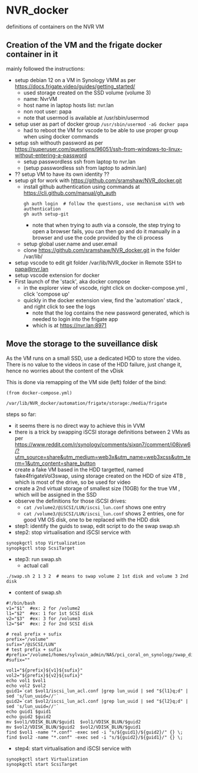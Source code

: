 # NVR_docker
definitions of containers on the NVR VM

## Creation of the VM and the frigate docker container in it
mainly followed the instructions:
- setup debian 12 on a VM in Synology VMM as per https://docs.frigate.video/guides/getting_started/
  - used storage created on the SSD volume (volume 3)
  - name: NvrVM
  - host name in laptop hosts list: nvr.lan
  - non root user: papa
  - note that usermod is available at /usr/sbin/usermod
- setup user as part of docker group
    ```/usr/sbin/usermod -aG docker papa```
  - had to reboot the VM for vscode to be able to use proper group when using docker commands
- setup ssh withouth password as per https://superuser.com/questions/96051/ssh-from-windows-to-linux-without-entering-a-password
  - setup passwordless ssh from laptop to nvr.lan
  - (setup passwordless ssh from laptop to admin.lan)
- ?? setup VM to have its own identity ??
- setup git for work with https://github.com/sramshaw/NVR_docker.git
  - install github authentication using commands at https://cli.github.com/manual/gh_auth
    ``` apt install gh
    gh auth login  # follow the questions, use mechanism with web authentication
    gh auth setup-git
    ```
    - note that when trying to auth via a console, the step trying to open a browser fails, you can then go and do it manually in a browser and use the code provided by the cli process
  - setup global user.name  and user.email
  - clone  https://github.com/sramshaw/NVR_docker.git in the folder /var/lib/
- setup vscode to edit git folder /var/lib/NVR_docker in Remote SSH to papa@nvr.lan
- setup vscode extension for docker
- First launch of the 'stack', aka docker compose
  - in the explorer view of vscode, right click on docker-compose.yml , click 'compose up'
  - quickly in the docker extension view, find the 'automation' stack , and right click to see the logs
    - note that the log contains the new password generated, which is needed to login into the frigate app
    - which is at https://nvr.lan:8971

## Move the storage to the suveillance disk

As the VM runs on a small SSD, use a dedicated HDD to store the video. There is no value to the videos in case of the HDD failure, just change it, hence no worries about the content of the vDisk

This is done via remapping of the VM side (left) folder of the bind:
```
(from docker-compose.yml)

/var/lib/NVR_docker/automation/frigate/storage:/media/frigate
```

steps so far:
- it seems there is no direct way to achieve this in VVM
- there is a trick by swapping iSCSI storage definitions between 2 VMs as per https://www.reddit.com/r/synology/comments/sixqn7/comment/i08jyw6/?utm_source=share&utm_medium=web3x&utm_name=web3xcss&utm_term=1&utm_content=share_button
- create a fake VM based in the HDD targetted, named fake4frigateVol3swap, using storage created on the HDD of size 4TB , which is most of the drive, so be used for video
- create a 2nd virtual storage of smallest size (10GB) for the true VM , which will be assigned in the SSD
- observe the definitions for those iSCSI drives:
    - ``` cat /volume2/@iSCSI/LUN/iscsi_lun.conf ```
        shows one entry
    - ``` cat /volume3/@iSCSI/LUN/iscsi_lun.conf ```
        shows 2 entries, one for good VM OS disk, one to be replaced with the HDD disk
- step1: identify the guids to swap, edit script to do the swap swap.sh
- step2: stop virtualisation and iSCSI service with
```
synopkgctl stop Virtualization
synopkgctl stop ScsiTarget
```
- step3: run swap.sh
  - actual call
```
./swap.sh 2 1 3 2  # means to swap volume 2 1st disk and volume 3 2nd disk
```
  - content of swap.sh
```
#!/bin/bash  
v1="$1"  #ex: 2 for /volume2
l1="$2"  #ex: 1 for 1st SCSI disk
v2="$3"  #ex: 3 for /volume3
l2="$4"  #ex: 2 for 2nd SCSI disk

# real prefix + sufix
prefix="/volume"
sufix="/@iSCSI/LUN"
# test prefix + sufix
#prefix="/volume1/homes/sylvain_admin/NAS/pci_coral_on_synology/swap_disks/originals/vol"
#sufix=""

vol1="${prefix}${v1}${sufix}"
vol2="${prefix}${v2}${sufix}"
echo vol1 $vol1
echo vol2 $vol2
guid1=`cat $vol1/iscsi_lun_acl.conf |grep lun_uuid | sed "${l1}q;d" | sed 's/lun_uuid=//'`
guid2=`cat $vol2/iscsi_lun_acl.conf |grep lun_uuid | sed "${l2}q;d" | sed 's/lun_uuid=//'`
echo guid1 $guid1
echo guid2 $guid2
mv $vol1/VDISK_BLUN/$guid1  $vol1/VDISK_BLUN/$guid2
mv $vol2/VDISK_BLUN/$guid2  $vol2/VDISK_BLUN/$guid1
find $vol1 -name "*.conf" -exec sed -i "s/${guid1}/${guid2}/" {} \;
find $vol2 -name "*.conf" -exec sed -i "s/${guid2}/${guid1}/" {} \;
```
- step4: start virtualisation and iSCSI service with
```
synopkgctl start Virtualization
synopkgctl start ScsiTarget
```

